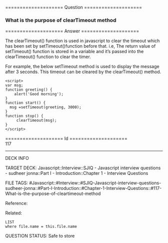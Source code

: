 ==================== Question ====================  

### What is the purpose of clearTimeout method  

==================== Answer ====================  

The clearTimeout() function is used in javascript to clear the timeout which has been set by setTimeout()function before that. i.e, The return value of setTimeout() function is stored in a variable and it’s passed into the clearTimeout() function to clear the timer.

For example, the below setTimeout method is used to display the message after 3 seconds. This timeout can be cleared by the clearTimeout() method.

<!-- codeblock-start -->
<pre><code class="hljs language-javascript">&#x3C;script>
<span class="hljs-keyword">var</span> msg;
<span class="hljs-keyword">function</span> <span class="hljs-title function_">greeting</span>(<span class="hljs-params"></span>) {
    <span class="hljs-title function_">alert</span>(<span class="hljs-string">'Good morning'</span>);
}
<span class="hljs-keyword">function</span> <span class="hljs-title function_">start</span>(<span class="hljs-params"></span>) {
  msg =<span class="hljs-built_in">setTimeout</span>(greeting, <span class="hljs-number">3000</span>);
}
<span class="hljs-keyword">function</span> <span class="hljs-title function_">stop</span>(<span class="hljs-params"></span>) {
     <span class="hljs-built_in">clearTimeout</span>(msg);
}
&#x3C;/script>
</code></pre>
<!-- codeblock-end -->

==================== Id ====================  
117

---

DECK INFO

TARGET DECK: Javascript::Interview::SJIQ - Javascript interview questions - sudheer jonna::Part I - Introduction::Chapter 1 - Interview Questions

FILE TAGS: #Javascript::#Interview::#SJIQ-Javascript-interview-questions-sudheer-jonna::#Part-I-Introduction::#Chapter-1-Interview-Questions::#117-What-is-the-purpose-of-cleartimeout-method

Reference:

Related:

```dataview
LIST
where file.name = this.file.name
```

QUESTION STATUS: Safe to store
